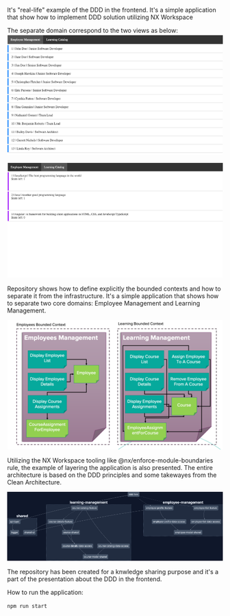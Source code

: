 It's "real-life" example of the DDD in the frontend. It's a simple application that show how to implement DDD solution utilizing NX Workspace

The separate domain correspond to the two views as below:
![img.png](img.png)

![img_1.png](img_1.png)


Repository shows how to define explicitly the bounded contexts and how to separate it from the infrastructure. It's a simple application that shows how to separate two core domains: Employee Management and Learning Management.

![img_2.png](img_2.png)

Utilizing the NX Workspace tooling like @nx/enforce-module-boundaries rule, the example of layering the application is also presented. 
The entire architecture is based on the DDD principles and some takewayes from the Clean Architecture.

![img_3.png](img_3.png)

The repository has been created for a knwledge sharing purpose and it's a part of the presentation about the DDD in the frontend. 

How to run the application:

`npm run start`

